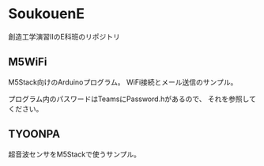 # SoukouenE

創造工学演習IIのE科班のリポジトリ

## M5WiFi

M5Stack向けのArduinoプログラム。
WiFi接続とメール送信のサンプル。

プログラム内のパスワードはTeamsにPassword.hがあるので、
それを参照してください。

## TYOONPA

超音波センサをM5Stackで使うサンプル。
